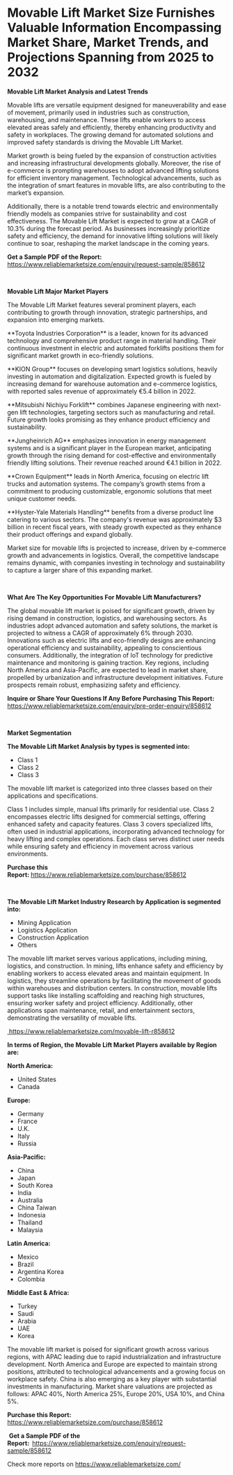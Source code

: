 <p><h1>Movable Lift Market Size Furnishes Valuable Information Encompassing Market Share, Market Trends, and Projections Spanning from 2025 to 2032</h1></p><p><strong>Movable Lift Market Analysis and Latest Trends</strong></p>
<p><p>Movable lifts are versatile equipment designed for maneuverability and ease of movement, primarily used in industries such as construction, warehousing, and maintenance. These lifts enable workers to access elevated areas safely and efficiently, thereby enhancing productivity and safety in workplaces. The growing demand for automated solutions and improved safety standards is driving the Movable Lift Market.</p><p>Market growth is being fueled by the expansion of construction activities and increasing infrastructural developments globally. Moreover, the rise of e-commerce is prompting warehouses to adopt advanced lifting solutions for efficient inventory management. Technological advancements, such as the integration of smart features in movable lifts, are also contributing to the market’s expansion.</p><p>Additionally, there is a notable trend towards electric and environmentally friendly models as companies strive for sustainability and cost effectiveness. The Movable Lift Market is expected to grow at a CAGR of 10.3% during the forecast period. As businesses increasingly prioritize safety and efficiency, the demand for innovative lifting solutions will likely continue to soar, reshaping the market landscape in the coming years.</p></p>
<p><strong>Get a Sample PDF of the Report:&nbsp;</strong> <a href="https://www.reliablemarketsize.com/enquiry/request-sample/858612?utm_campaign=1879&utm_medium=2&utm_source=Github&utm_content=ia&utm_term=16022025&utm_id=movable-lift">https://www.reliablemarketsize.com/enquiry/request-sample/858612</a></p>
<p>&nbsp;</p>
<p><strong>Movable Lift Major Market Players</strong></p>
<p><p>The Movable Lift Market features several prominent players, each contributing to growth through innovation, strategic partnerships, and expansion into emerging markets.</p><p>**Toyota Industries Corporation** is a leader, known for its advanced technology and comprehensive product range in material handling. Their continuous investment in electric and automated forklifts positions them for significant market growth in eco-friendly solutions.</p><p>**KION Group** focuses on developing smart logistics solutions, heavily investing in automation and digitalization. Expected growth is fueled by increasing demand for warehouse automation and e-commerce logistics, with reported sales revenue of approximately €5.4 billion in 2022.</p><p>**Mitsubishi Nichiyu Forklift** combines Japanese engineering with next-gen lift technologies, targeting sectors such as manufacturing and retail. Future growth looks promising as they enhance product efficiency and sustainability.</p><p>**Jungheinrich AG** emphasizes innovation in energy management systems and is a significant player in the European market, anticipating growth through the rising demand for cost-effective and environmentally friendly lifting solutions. Their revenue reached around €4.1 billion in 2022.</p><p>**Crown Equipment** leads in North America, focusing on electric lift trucks and automation systems. The company’s growth stems from a commitment to producing customizable, ergonomic solutions that meet unique customer needs.</p><p>**Hyster-Yale Materials Handling** benefits from a diverse product line catering to various sectors. The company's revenue was approximately $3 billion in recent fiscal years, with steady growth expected as they enhance their product offerings and expand globally.</p><p>Market size for movable lifts is projected to increase, driven by e-commerce growth and advancements in logistics. Overall, the competitive landscape remains dynamic, with companies investing in technology and sustainability to capture a larger share of this expanding market.</p></p>
<p>&nbsp;</p>
<p><strong>What Are The Key Opportunities For Movable Lift Manufacturers?</strong></p>
<p><p>The global movable lift market is poised for significant growth, driven by rising demand in construction, logistics, and warehousing sectors. As industries adopt advanced automation and safety solutions, the market is projected to witness a CAGR of approximately 6% through 2030. Innovations such as electric lifts and eco-friendly designs are enhancing operational efficiency and sustainability, appealing to conscientious consumers. Additionally, the integration of IoT technology for predictive maintenance and monitoring is gaining traction. Key regions, including North America and Asia-Pacific, are expected to lead in market share, propelled by urbanization and infrastructure development initiatives. Future prospects remain robust, emphasizing safety and efficiency.</p></p>
<p><strong>Inquire or Share Your Questions If Any Before Purchasing This Report:</strong> <a href="https://www.reliablemarketsize.com/enquiry/pre-order-enquiry/858612?utm_campaign=1879&utm_medium=2&utm_source=Github&utm_content=ia&utm_term=16022025&utm_id=movable-lift">https://www.reliablemarketsize.com/enquiry/pre-order-enquiry/858612</a></p>
<p>&nbsp;</p>
<p><strong>Market Segmentation</strong></p>
<p><strong>The Movable Lift Market Analysis by types is segmented into:</strong></p>
<p><ul><li>Class 1</li><li>Class 2</li><li>Class 3</li></ul></p>
<p><p>The movable lift market is categorized into three classes based on their applications and specifications. </p><p>Class 1 includes simple, manual lifts primarily for residential use. Class 2 encompasses electric lifts designed for commercial settings, offering enhanced safety and capacity features. Class 3 covers specialized lifts, often used in industrial applications, incorporating advanced technology for heavy lifting and complex operations. Each class serves distinct user needs while ensuring safety and efficiency in movement across various environments.</p></p>
<p><strong>Purchase this Report:&nbsp;</strong><a href="https://www.reliablemarketsize.com/purchase/858612?utm_campaign=1879&utm_medium=2&utm_source=Github&utm_content=ia&utm_term=16022025&utm_id=movable-lift">https://www.reliablemarketsize.com/purchase/858612</a></p>
<p>&nbsp;</p>
<p><strong>The Movable Lift Market Industry Research by Application is segmented into:</strong></p>
<p><ul><li>Mining Application</li><li>Logistics Application</li><li>Construction Application</li><li>Others</li></ul></p>
<p><p>The movable lift market serves various applications, including mining, logistics, and construction. In mining, lifts enhance safety and efficiency by enabling workers to access elevated areas and maintain equipment. In logistics, they streamline operations by facilitating the movement of goods within warehouses and distribution centers. In construction, movable lifts support tasks like installing scaffolding and reaching high structures, ensuring worker safety and project efficiency. Additionally, other applications span maintenance, retail, and entertainment sectors, demonstrating the versatility of movable lifts.</p></p>
<p><a href="https://www.reliablemarketsize.com/movable-lift-r858612?utm_campaign=1879&utm_medium=2&utm_source=Github&utm_content=ia&utm_term=16022025&utm_id=movable-lift">&nbsp;https://www.reliablemarketsize.com/movable-lift-r858612</a></p>
<p><strong>In terms of Region, the Movable Lift Market Players available by Region are:</strong></p>
<p>
    <p> <strong> North America: </strong>
        <ul>
            <li>United States</li>
            <li>Canada</li>
        </ul>
        </p> 
    <p> <strong> Europe: </strong>
        <ul>
            <li>Germany</li>
            <li>France</li>
            <li>U.K.</li>
            <li>Italy</li>
            <li>Russia</li>
        </ul>
        </p> 
    <p> <strong> Asia-Pacific: </strong>
        <ul>
            <li>China</li>
            <li>Japan</li>
            <li>South Korea</li>
            <li>India</li>
            <li>Australia</li>
            <li>China Taiwan</li>
            <li>Indonesia</li>
            <li>Thailand</li>
            <li>Malaysia</li>
        </ul>
        </p> 
    <p> <strong> Latin America: </strong>
        <ul>
            <li>Mexico</li>
            <li>Brazil</li>
            <li>Argentina Korea</li>
            <li>Colombia</li>
        </ul>
        </p> 
    <p> <strong> Middle East & Africa: </strong>
        <ul>
            <li>Turkey</li>
            <li>Saudi</li>
            <li>Arabia</li>
            <li>UAE</li>
            <li>Korea</li>
        </ul>
    </p>
    </p>
<p><p>The movable lift market is poised for significant growth across various regions, with APAC leading due to rapid industrialization and infrastructure development. North America and Europe are expected to maintain strong positions, attributed to technological advancements and a growing focus on workplace safety. China is also emerging as a key player with substantial investments in manufacturing. Market share valuations are projected as follows: APAC 40%, North America 25%, Europe 20%, USA 10%, and China 5%.</p></p>
<p><strong>Purchase this Report: </strong><a href="https://www.reliablemarketsize.com/purchase/858612?utm_campaign=1879&utm_medium=2&utm_source=Github&utm_content=ia&utm_term=16022025&utm_id=movable-lift">https://www.reliablemarketsize.com/purchase/858612</a></p>
<p>&nbsp;<strong>Get a Sample PDF of the Report:&nbsp;&nbsp;</strong><a href="https://www.reliablemarketsize.com/enquiry/request-sample/858612?utm_campaign=1879&utm_medium=2&utm_source=Github&utm_content=ia&utm_term=16022025&utm_id=movable-lift">https://www.reliablemarketsize.com/enquiry/request-sample/858612</a></p>
<p><strong></strong></p>
<p>Check more reports on <a href="https://www.reliablemarketsize.com/?utm_campaign=1879&utm_medium=2&utm_source=Github&utm_content=ia&utm_term=16022025&utm_id=movable-lift">https://www.reliablemarketsize.com/</a></p>